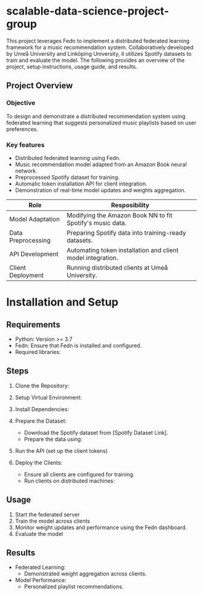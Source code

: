 # scalable-data-science-project-group

This project leverages Fedn to implement a distributed federated learning framework for a music recommendation system. Collaboratively developed by Umeå University and Linköping University, it utilizes Spotify datasets to train and evaluate the model. The following provides an overview of the project, setup instructions, usage guide, and results.

## Project Overview
### Objective
To design and demonstrate a distributed recommendation system using federated learning that suggests personalized music playlists based on user preferences.

### Key features
+ Distributed federated learning using Fedn.
+ Music recommendation model adapted from an Amazon Book neural network.
+ Preprocessed Spotify dataset for training.
+ Automatic token installation API for client integration.
+ Demonstration of real-time model updates and weights aggregation.

| Role                | Resposibility                                              |
| ------------------- | ---------------------------------------------------------- |
| Model Adaptation    | Modifying the Amazon Book NN to fit Spotify's music data.  |
| Data Preprocessing  | Preparing Spotify data into training-ready datasets.       |
| API Development     | Automating token installation and client model integration.|
| Client Deployment   | Running distributed clients at Umeå University.            |

# Installation and Setup
## Requirements
+ Python: Version >= 3.7
+ Fedn: Ensure that Fedn is installed and configured.
+ Required libraries:

## Steps
1. Clone the Repository:
2. Setup Virtual Environment:
3. Install Dependencies:
4. Prepare the Dataset:
   + Download the Spotify dataset from [Spotify Dataset Link].
   + Prepare the data using:
     
5. Run the API (set up the client tokens)
6. Deploy the Clients:
   + Ensure all clients are configured for training.
   + Run clients on distributed machines:
  
## Usage 
1. Start the federated server
2. Train the model across clients
3. Monitor weight updates and performance using the Fedn dashboard.
4. Evaluate the model

## Results
- Federated Learning:
  + Demonstrated weight aggregation across clients.
- Model Performance:
  + Personalized playlist recommendations.
 
